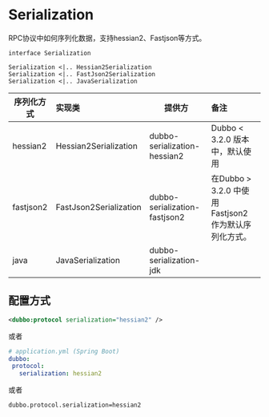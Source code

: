 # Serialization
RPC协议中如何序列化数据，支持hessian2、Fastjson等方式。

```plantuml
interface Serialization

Serialization <|.. Hessian2Serialization
Serialization <|.. FastJson2Serialization
Serialization <|.. JavaSerialization
```

| 序列化方式     | 实现类                    | 提供方                           | 备注                                      |
|-----------|:-----------------------|-------------------------------|:----------------------------------------|
| hessian2  | Hessian2Serialization  | dubbo-serialization-hessian2  | Dubbo < 3.2.0 版本中，默认使用                  |
| fastjson2 | FastJson2Serialization | dubbo-serialization-fastjson2 | 在Dubbo > 3.2.0 中使用 Fastjson2 作为默认序列化方式。 |
| java      | JavaSerialization      | dubbo-serialization-jdk       |                                         |


## 配置方式
```xml
<dubbo:protocol serialization="hessian2" />
```
或者
```yml
# application.yml (Spring Boot)
dubbo:
 protocol:
   serialization: hessian2
```
或者
```properties
dubbo.protocol.serialization=hessian2
```